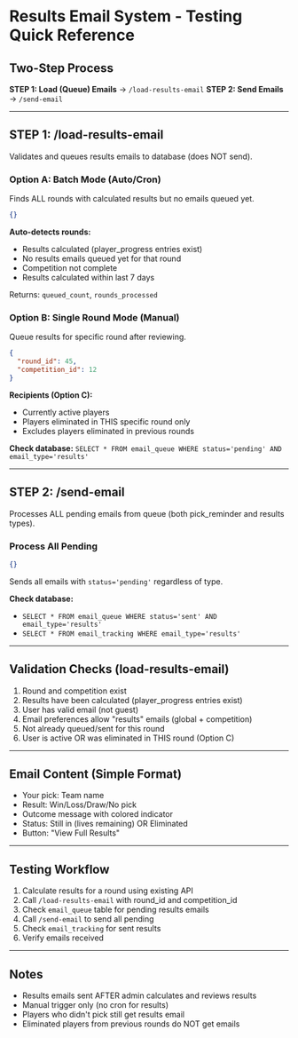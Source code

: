 # Results Email System - Testing Quick Reference

## Two-Step Process

**STEP 1: Load (Queue) Emails** → `/load-results-email`
**STEP 2: Send Emails** → `/send-email`

---

## STEP 1: /load-results-email

Validates and queues results emails to database (does NOT send).

### Option A: Batch Mode (Auto/Cron)
Finds ALL rounds with calculated results but no emails queued yet.
```json
{}
```

**Auto-detects rounds:**
- Results calculated (player_progress entries exist)
- No results emails queued yet for that round
- Competition not complete
- Results calculated within last 7 days

Returns: `queued_count`, `rounds_processed`

### Option B: Single Round Mode (Manual)
Queue results for specific round after reviewing.
```json
{
  "round_id": 45,
  "competition_id": 12
}
```

**Recipients (Option C):**
- Currently active players
- Players eliminated in THIS specific round only
- Excludes players eliminated in previous rounds

**Check database:** `SELECT * FROM email_queue WHERE status='pending' AND email_type='results'`

---

## STEP 2: /send-email

Processes ALL pending emails from queue (both pick_reminder and results types).

### Process All Pending
```json
{}
```

Sends all emails with `status='pending'` regardless of type.

**Check database:**
- `SELECT * FROM email_queue WHERE status='sent' AND email_type='results'`
- `SELECT * FROM email_tracking WHERE email_type='results'`

---

## Validation Checks (load-results-email)

1. Round and competition exist
2. Results have been calculated (player_progress entries exist)
3. User has valid email (not guest)
4. Email preferences allow "results" emails (global + competition)
5. Not already queued/sent for this round
6. User is active OR was eliminated in THIS round (Option C)

---

## Email Content (Simple Format)

- Your pick: Team name
- Result: Win/Loss/Draw/No pick
- Outcome message with colored indicator
- Status: Still in (lives remaining) OR Eliminated
- Button: "View Full Results"

---

## Testing Workflow

1. Calculate results for a round using existing API
2. Call `/load-results-email` with round_id and competition_id
3. Check `email_queue` table for pending results emails
4. Call `/send-email` to send all pending
5. Check `email_tracking` for sent results
6. Verify emails received

---

## Notes

- Results emails sent AFTER admin calculates and reviews results
- Manual trigger only (no cron for results)
- Players who didn't pick still get results email
- Eliminated players from previous rounds do NOT get emails
